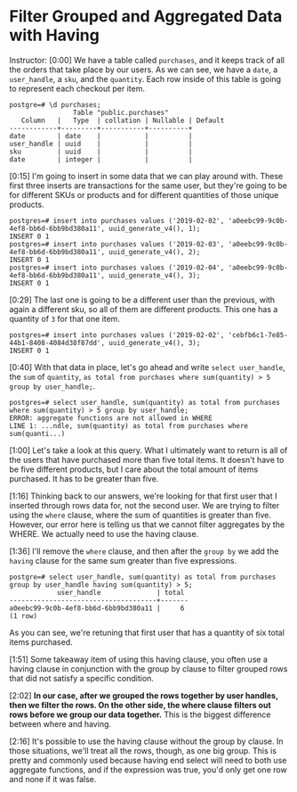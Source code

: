 # Filter Grouped and Aggregated Data with Having

Instructor: [0:00] We have a table called `purchases`, and it keeps track of all the orders that take place by our users. As we can see, we have a `date`, a `user_handle`, a `sku`, and the `quantity`. Each row inside of this table is going to represent each checkout per item.

```postgres
postgre=# \d purchases;
                Table "public.purchases"
   Column   |   Type  | collation | Nullable | Default
------------+---------+-----------+----------+
date        | date    |           |          | 
user_handle | uuid    |           |          | 
sku         | uuid    |           |          | 
date        | integer |           |          | 
```

[0:15] I'm going to insert in some data that we can play around with. These first three inserts are transactions for the same user, but they're going to be for different SKUs or products and for different quantities of those unique products.

```postgres
postgres=# insert into purchases values ('2019-02-02', 'a0eebc99-9c0b-4ef8-bb6d-6bb9bd380a11', uuid_generate_v4(), 1);
INSERT 0 1
postgres=# insert into purchases values ('2019-02-03', 'a0eebc99-9c0b-4ef8-bb6d-6bb9bd380a11', uuid_generate_v4(), 2);
INSERT 0 1
postgres=# insert into purchases values ('2019-02-04', 'a0eebc99-9c0b-4ef8-bb6d-6bb9bd380a11', uuid_generate_v4(), 3);
INSERT 0 1
```

[0:29] The last one is going to be a different user than the previous, with again a different sku, so all of them are different products. This one has a quantity of `3` for that one item.

```postgres
postgres=# insert into purchases values ('2019-02-02', 'cebfb6c1-7e85-44b1-8408-4084d38f87dd', uuid_generate_v4(), 3);
INSERT 0 1
```

[0:40] With that data in place, let's go ahead and write `select user_handle`, the `sum` of `quantity`, `as total from purchases where sum(quantity) > 5 group by user_handle;`.

```postgres
postgres=# select user_handle, sum(quantity) as total from purchases where sum(quantity) > 5 group by user_handle;
ERROR: aggregate functions are not allowed in WHERE
LINE 1: ...ndle, sum(quantity) as total from purchases where sum(quanti...)
```

[1:00] Let's take a look at this query. What I ultimately want to return is all of the users that have purchased more than five total items. It doesn't have to be five different products, but I care about the total amount of items purchased. It has to be greater than five.

[1:16] Thinking back to our answers, we're looking for that first user that I inserted through rows data for, not the second user. We are trying to filter using the `where` clause, where the sum of quantities is greater than five. However, our error here is telling us that we cannot filter aggregates by the WHERE. We actually need to use the having clause.

[1:36] I'll remove the `where` clause, and then after the `group by` we add the `having` clause for the same sum greater than five expressions. 

```postgres
postgre=# select user_handle, sum(quantity) as total from purchases group by user_handle having sum(quantity) > 5;
            user_handle              | total
-------------------------------------+-------
a0eebc99-9c0b-4ef8-bb6d-6bb9bd380a11 |     6
(1 row)
```

As you can see, we're retuning that first user that has a quantity of six total items purchased.

[1:51] Some takeaway item of using this having clause, you often use a having clause in conjunction with the group by clause to filter grouped rows that did not satisfy a specific condition.

[2:02] **In our case, after we grouped the rows together by user handles, then we filter the rows. On the other side, the where clause filters out rows before we group our data together.** This is the biggest difference between where and having.

[2:16] It's possible to use the having clause without the group by clause. In those situations, we'll treat all the rows, though, as one big group. This is pretty and commonly used because having end select will need to both use aggregate functions, and if the expression was true, you'd only get one row and none if it was false.
